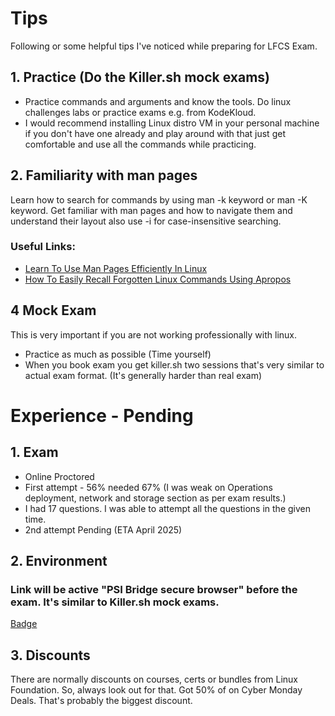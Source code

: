 # Tips

Following or some helpful tips I've noticed while preparing for LFCS Exam.

## 1. Practice (Do the Killer.sh mock exams)

- Practice commands and arguments and know the tools. Do linux challenges labs or practice exams e.g. from KodeKloud.
- I would recommend installing Linux distro VM in your personal machine if you don't have one already and play around with that just get comfortable and use all the commands while practicing.

## 2. Familiarity with man pages

Learn how to search for commands by using man -k keyword or man -K keyword. Get familiar with man pages and how to navigate them and understand their layout also use -i for case-insensitive searching. 

### Useful Links:
- [Learn To Use Man Pages Efficiently In Linux](https://ostechnix.com/learn-use-man-pages-efficiently/)
- [How To Easily Recall Forgotten Linux Commands Using Apropos](https://ostechnix.com/easily-recall-forgotten-linux-commands/)

## 4 Mock Exam

This is very important if you are not working professionally with linux.
- Practice as much as possible (Time yourself)
- When you book exam you get killer.sh two sessions that's very similar to actual exam format. (It's generally harder than real exam)

#  Experience - Pending

## 1. Exam 

- Online Proctored
- First attempt - 56% needed 67% (I was weak on Operations deployment, network and storage section as per exam results.)
- I had 17 questions. I was able to attempt all the questions in the given time.
- 2nd attempt Pending (ETA April 2025)


## 2. Environment

### Link will be active "PSI Bridge secure browser" before the exam. It's similar to Killer.sh mock exams. 


[Badge](https://www.credly.com/badges//public_url)

## 3. Discounts

There are normally discounts on courses, certs or bundles from Linux Foundation. So, always look out for that. 
Got 50% of on Cyber Monday Deals. That's probably the biggest discount.
